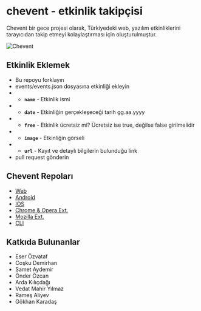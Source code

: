 # chevent - etkinlik takipçisi

Chevent bir gece projesi olarak, Türkiyedeki web, yazılım etkinliklerini tarayıcıdan takip etmeyi kolaylaştırması için oluşturulmuştur.

![Chevent](https://raw.githubusercontent.com/codeui/chevent/master/screenshot.png)

## Etkinlik Eklemek

- Bu repoyu forklayın
- events/events.json dosyasına etkinliği ekleyin
- - **`name`** - Etkinlik ismi
- - **`date`** - Etkinliğin gerçekleşeceği tarih gg.aa.yyyy
- - **`free`** - Etkinlik ücretsiz mi? Ücretsiz ise true, değilse false girilmelidir
- - **`image`** - Etkinliğin görseli
- - **`url`** - Kayıt ve detaylı bilgilerin bulunduğu link
- pull request gönderin

## Chevent Repoları

- [Web](https://github.com/codeui/chevent-web)
- [Android](https://github.com/codeui/chevent-android)
- [IOS](https://github.com/codeui/chevent-ios)
- [Chrome & Opera Ext.](https://github.com/codeui/chevent-chrome)
- [Mozilla Ext.](https://github.com/codeui/chevent-mozilla)
- [CLI](https://github.com/codeui/chevent-js-cli)

## Katkıda Bulunanlar

* Eser Özvataf
* Coşku Demirhan
* Samet Aydemir
* Önder Özcan
* Arda Kılıçdağı
* Vedat Mahir Yılmaz
* Rameş Aliyev
* Gökhan Karadaş
